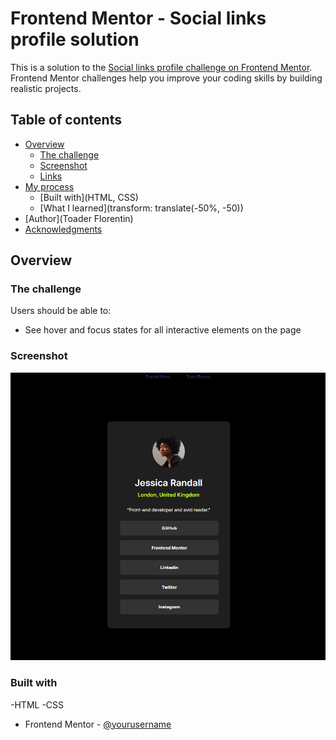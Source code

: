 # Frontend Mentor - Social links profile solution

This is a solution to the [Social links profile challenge on Frontend Mentor](https://www.frontendmentor.io/challenges/social-links-profile-UG32l9m6dQ). Frontend Mentor challenges help you improve your coding skills by building realistic projects. 

## Table of contents

- [Overview]()
  - [The challenge](social-links-profile-main)
  - [Screenshot](./assets/images/Screenshot%20(3).png)
  - [Links]()
- [My process]()
  - [Built with](HTML, CSS)
  - [What I learned](transform: translate(-50%, -50))
- [Author](Toader Florentin)
- [Acknowledgments](#acknowledgments)



## Overview

### The challenge

Users should be able to:

- See hover and focus states for all interactive elements on the page

### Screenshot

![](./assets/images/Screenshot%20(3).png)
### Built with
-HTML
-CSS


- Frontend Mentor - [@yourusername](https://www.frontendmentor.io/profile/shargu)


